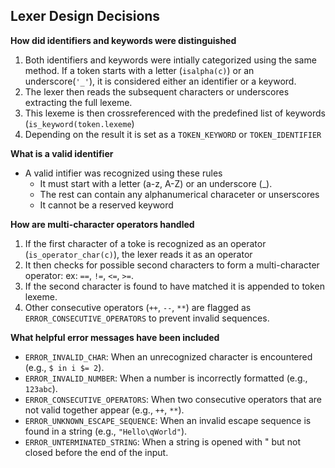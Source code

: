 ## Lexer Design Decisions
**How did identifiers and keywords were distinguished**
1. Both identifiers and keywords were intially categorized using the same method.
    If a token starts with a letter (`isalpha(c)`) or an underscore(`'_'`), it is considered either an identifier or a keyword.
2. The lexer then reads the subsequent characters or underscores extracting the full lexeme.
3. This lexeme is then crossreferenced with the predefined list of keywords (`is_keyword(token.lexeme`)
4. Depending on the result it is set as a `TOKEN_KEYWORD` or `TOKEN_IDENTIFIER`

**What is a valid identifier**
- A valid intifier was recognized using these rules
    - It must start with a letter (a-z, A-Z) or an underscore (_).
    - The rest can contain any alphanumerical characeter or unserscores
    - It cannot be a reserved keyword

**How are multi-character operators handled**
1. If the first character of a toke is recognized as an operator (`is_operator_char(c)`), the lexer reads it as an operator
2. It then checks for possible second characters to form a multi-character operator:
    ex: `==`, `!=`, `<=`, `>=`.
3. If the second character is found to have matched it is appended to token lexeme.
4. Other consecutive operators (`++`, `--`, `**`) are flagged as `ERROR_CONSECUTIVE_OPERATORS` to prevent invalid sequences.

**What helpful error messages have been included**
- `ERROR_INVALID_CHAR`: When an unrecognized character is encountered (e.g., `$ in i $= 2`).
- `ERROR_INVALID_NUMBER`: When a number is incorrectly formatted (e.g., `123abc`).
- `ERROR_CONSECUTIVE_OPERATORS`: When two consecutive operators that are not valid together appear (e.g., `++`, `**`).
- `ERROR_UNKNOWN_ESCAPE_SEQUENCE`: When an invalid escape sequence is found in a string (e.g., `"Hello\qWorld"`).
- `ERROR_UNTERMINATED_STRING`: When a string is opened with " but not closed before the end of the input.